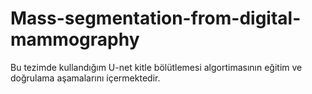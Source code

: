 # Mass-segmentation-from-digital-mammography
Bu tezimde kullandığım U-net kitle bölütlemesi algortimasının eğitim ve doğrulama aşamalarını içermektedir.
